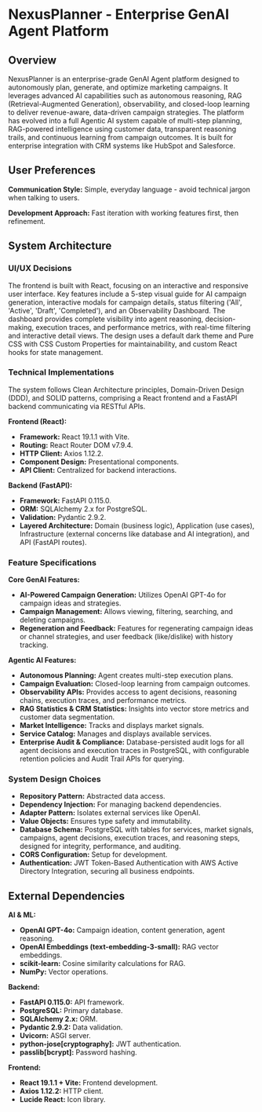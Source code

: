 # NexusPlanner - Enterprise GenAI Agent Platform

## Overview
NexusPlanner is an enterprise-grade GenAI Agent platform designed to autonomously plan, generate, and optimize marketing campaigns. It leverages advanced AI capabilities such as autonomous reasoning, RAG (Retrieval-Augmented Generation), observability, and closed-loop learning to deliver revenue-aware, data-driven campaign strategies. The platform has evolved into a full Agentic AI system capable of multi-step planning, RAG-powered intelligence using customer data, transparent reasoning trails, and continuous learning from campaign outcomes. It is built for enterprise integration with CRM systems like HubSpot and Salesforce.

## User Preferences
**Communication Style:** Simple, everyday language - avoid technical jargon when talking to users.

**Development Approach:** Fast iteration with working features first, then refinement.

## System Architecture

### UI/UX Decisions
The frontend is built with React, focusing on an interactive and responsive user interface. Key features include a 5-step visual guide for AI campaign generation, interactive modals for campaign details, status filtering ('All', 'Active', 'Draft', 'Completed'), and an Observability Dashboard. The dashboard provides complete visibility into agent reasoning, decision-making, execution traces, and performance metrics, with real-time filtering and interactive detail views. The design uses a default dark theme and Pure CSS with CSS Custom Properties for maintainability, and custom React hooks for state management.

### Technical Implementations
The system follows Clean Architecture principles, Domain-Driven Design (DDD), and SOLID patterns, comprising a React frontend and a FastAPI backend communicating via RESTful APIs.

**Frontend (React):**
- **Framework:** React 19.1.1 with Vite.
- **Routing:** React Router DOM v7.9.4.
- **HTTP Client:** Axios 1.12.2.
- **Component Design:** Presentational components.
- **API Client:** Centralized for backend interactions.

**Backend (FastAPI):**
- **Framework:** FastAPI 0.115.0.
- **ORM:** SQLAlchemy 2.x for PostgreSQL.
- **Validation:** Pydantic 2.9.2.
- **Layered Architecture:** Domain (business logic), Application (use cases), Infrastructure (external concerns like database and AI integration), and API (FastAPI routes).

### Feature Specifications

**Core GenAI Features:**
- **AI-Powered Campaign Generation:** Utilizes OpenAI GPT-4o for campaign ideas and strategies.
- **Campaign Management:** Allows viewing, filtering, searching, and deleting campaigns.
- **Regeneration and Feedback:** Features for regenerating campaign ideas or channel strategies, and user feedback (like/dislike) with history tracking.

**Agentic AI Features:**
- **Autonomous Planning:** Agent creates multi-step execution plans.
- **Campaign Evaluation:** Closed-loop learning from campaign outcomes.
- **Observability APIs:** Provides access to agent decisions, reasoning chains, execution traces, and performance metrics.
- **RAG Statistics & CRM Statistics:** Insights into vector store metrics and customer data segmentation.
- **Market Intelligence:** Tracks and displays market signals.
- **Service Catalog:** Manages and displays available services.
- **Enterprise Audit & Compliance:** Database-persisted audit logs for all agent decisions and execution traces in PostgreSQL, with configurable retention policies and Audit Trail APIs for querying.

### System Design Choices
- **Repository Pattern:** Abstracted data access.
- **Dependency Injection:** For managing backend dependencies.
- **Adapter Pattern:** Isolates external services like OpenAI.
- **Value Objects:** Ensures type safety and immutability.
- **Database Schema:** PostgreSQL with tables for services, market signals, campaigns, agent decisions, execution traces, and reasoning steps, designed for integrity, performance, and auditing.
- **CORS Configuration:** Setup for development.
- **Authentication:** JWT Token-Based Authentication with AWS Active Directory Integration, securing all business endpoints.

## External Dependencies

**AI & ML:**
- **OpenAI GPT-4o:** Campaign ideation, content generation, agent reasoning.
- **OpenAI Embeddings (text-embedding-3-small):** RAG vector embeddings.
- **scikit-learn:** Cosine similarity calculations for RAG.
- **NumPy:** Vector operations.

**Backend:**
- **FastAPI 0.115.0:** API framework.
- **PostgreSQL:** Primary database.
- **SQLAlchemy 2.x:** ORM.
- **Pydantic 2.9.2:** Data validation.
- **Uvicorn:** ASGI server.
- **python-jose[cryptography]:** JWT authentication.
- **passlib[bcrypt]:** Password hashing.

**Frontend:**
- **React 19.1.1 + Vite:** Frontend development.
- **Axios 1.12.2:** HTTP client.
- **Lucide React:** Icon library.